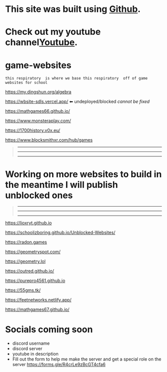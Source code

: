 # This site was built using [Github](https://github.com/).


# Check out my youtube channel[Youtube](https://youtube.com/dx7h/).


# game-websites



``this respiratory  is where we base this respiratory  off of game websites for school``


  
  https://my.dingshun.org/algebra 

  https://wbsite-sdls.vercel.app/ ⬅ undeployed/blocked _cannot be fixed_
  
  https://mathgames66.github.io/
  
  https://www.monsteraplay.com/
  
  https://1700history.v0x.eu/
  
  https://www.blocksmithxr.com/hub/games

> -------------------------------------------------------------------------------------------------------
> -------------------------------------------------------------------------------------------------------
> -------------------------------------------------------------------------------------------------------
# Working on more websites to build in the meantime I will publish unblocked ones
> -------------------------------------------------------------------------------------------------------
> -------------------------------------------------------------------------------------------------------
> -------------------------------------------------------------------------------------------------------


https://lioxryt.github.io

https://schoolizboring.github.io/Unblocked-Websites/

https://radon.games

https://geometryspot.com/

https://geometry.lol

https://outred.github.io/

https://purepro4561.github.io

https://55gms.tk/

https://feetnetworks.netlify.app/

https://mathgames67.github.io/

# Socials coming soon 

- discord username
- discord server
- youtube  in description
- Fill out the form to help me make the server and get a special role on the server https://forms.gle/R4crLe9zBcGT4cfa6
